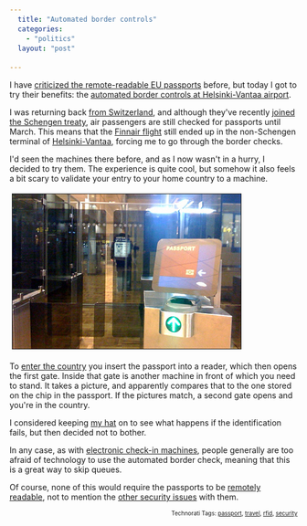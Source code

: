 ```yaml
---
  title: "Automated border controls"
  categories: 
    - "politics"
  layout: "post"

---
```

<p>
I have <a href="http://bergie.iki.fi/blog/british-rfid-passports-cracked/">criticized the remote-readable EU passports</a> before, but today I got to try their benefits: the <a href="http://www.raja.fi/rvl/home.nsf/pages/BB81D9DD58E23D0EC225747F004CCA09?Opendocument">automated border controls at Helsinki-Vantaa airport</a>. 
</p><p>
I was returning back <a href="http://www.dopplr.com/traveller/bergie">from Switzerland</a>, and although they've recently <a href="http://en.wikipedia.org/wiki/Schengen_treaty#Switzerland">joined the Schengen treaty</a>, air passengers are still checked for passports until March. This means that the <a href="http://www.flickr.com/photos/bergie/3176914834/">Finnair flight</a> still ended up in the non-Schengen terminal of <a href="http://www.helsinki-vantaa.fi/home?">Helsinki-Vantaa</a>, forcing me to go through the border checks.
</p><p>
I'd seen the machines there before, and as I now wasn't in a hurry, I decided to try them. The experience is quite cool, but somehow it also feels a bit scary to validate your entry to your home country to a machine.
</p><p>
<img src="/files/automatic-border-on-efhk.jpg" height="271" width="400" border="1" hspace="4" vspace="4" alt="Automated border controls at Helsinki-Vantaa" title="Automated border controls at Helsinki-Vantaa" /></p><p>
To <a href="http://www.raja.fi/rvl/home.nsf/pages/BB81D9DD58E23D0EC225747F004CCA09?Opendocument">enter the country</a> you insert the passport into a reader, which then opens the first gate. Inside that gate is another machine in front of which you need to stand. It takes a picture, and apparently compares that to the one stored on the chip in the passport. If the pictures match, a second gate opens and you're in the country.
</p><p>
I considered keeping <a href="http://www.flickr.com/photos/bergie/tags/hat/">my hat</a> on to see what happens if the identification fails, but then decided not to bother.
</p><p>
In any case, as with <a href="http://www.finnair.com/finnaircom/wps/portal/finnair/kcxml/04_Sj9SPykssy0xPLMnMz0vM0Y_QjzKL9473DAbJgFguPvqRqCLOnqgiLvHO3nARX4_83FT9oNS8eE-_EH1v_QD9gtzQ0IhyR0UABg4znw!!/delta/base64xml/L3dJdyEvd0ZNQUFzQUMvNElVRS82X0tfM1VG">electronic check-in machines</a>, people generally are too afraid of technology to use the automated border check, meaning that this is a great way to skip queues.
</p><p>
Of course, none of this would require the passports to be <a href="http://www.theregister.co.uk/2008/04/08/e_passports_fingerprinted/">remotely readable</a>, not to mention the <a href="http://www.schneier.com/blog/archives/2008/09/how_to_clone_an.html">other security issues</a> with them.
</p>
<p style="text-align:right;font-size:10px;">Technorati Tags: <a href="http://www.technorati.com/tag/passport" rel="tag">passport</a>, <a href="http://www.technorati.com/tag/travel" rel="tag">travel</a>, <a href="http://www.technorati.com/tag/rfid" rel="tag">rfid</a>, <a href="http://www.technorati.com/tag/security" rel="tag">security</a></p>